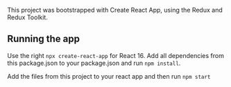 This project was bootstrapped with Create React App, using the Redux and Redux Toolkit.

## Running the app

Use the right `npx create-react-app` for React 16. Add all dependencies from this package.json to your package.json and run `npm install`.

Add the files from this project to your react app and then run `npm start`

